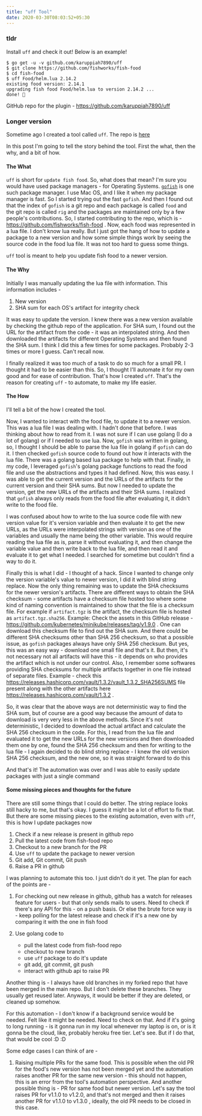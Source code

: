 ```yaml
---
title: "uff Tool"
date: 2020-03-30T08:03:52+05:30
---
```


### tldr

Install `uff` and check it out! Below is an example!

```
$ go get -u -v github.com/karuppiah7890/uff
$ git clone https://github.com/fishworks/fish-food
$ cd fish-food
$ uff Food/helm.lua 2.14.2
existing food version: 2.14.1
upgrading fish food Food/helm.lua to version 2.14.2 ...
done! 🐠
```

GitHub repo for the plugin - https://github.com/karuppiah7890/uff

### Longer version

Sometime ago I created a tool called `uff`. The repo is
[here](https://github.com/karuppiah7890/uff)

In this post I'm going to tell the story behind the tool. First the
what, then the why, and a bit of how.

#### The What

`uff` is short for `update fish food`. So, what does that mean? I'm sure you
would have used package managers - for Operating Systems.
[`gofish`](https://gofi.sh) is one such package manager. I use Mac OS, and I
like it when my package manager is fast. So I started trying out the fast
`gofish`. And then I found out that the index of `gofish` is a git repo and
each package is called `food` and the git repo is called `rig` and the
packages are maintained only by a few people's contributions. So, I started
contributing to the repo, which is - https://github.com/fishworks/fish-food .
Now, each food was represented in a lua file. I don't know lua really. But I
just got the hang of how to update a package to a new version and how some
simple things work by seeing the source code in the food lua file. It was not
too hard to guess some things. 

`uff` tool is meant to help you update fish food to a newer version.

#### The Why

Initially I was manually updating the lua file with information. This
information includes -
1. New version
2. SHA sum for each OS's artifact for integrity check

It was easy to update the version. I knew there was a new version available by
checking the github repo of the application. For SHA sum, I found out the URL
for the artifact from the code - it was an interpolated string. And then
downloaded the artifacts for different Operating Systems and then found the
SHA sum. I think I did this a few times for some packages. Probably 2-3 times
or more I guess. Can't recall now.

I finally realized it was too much of a task to do so much for a small PR. I
thought it had to be easier than this. So, I thought I'll automate it for my own
good and for ease of contribution. That's how I created `uff`. That's the
reason for creating `uff` - to automate, to make my life easier.

#### The How

I'll tell a bit of the how I created the tool.

Now, I wanted to interact with the food file, to update it to a newer version.
This was a lua file I was dealing with. I hadn't done that before. I was
thinking about how to read from it. I was not sure if I can use golang (I do a
lot of golang) or if I needed to use lua. Now, `gofish` was written in golang,
so, I thought I should be able to parse the lua file in golang if `gofish` can
do it. I then checked `gofish` source code to found out how it interacts with
the lua file. There was a golang based lua package to help with that. Finally,
in my code, I leveraged `gofish`'s golang package functions to read the food
file and use the abstractions and types it had defined. Now, this was easy.
I was able to get the current version and the URLs of the artifacts for
the current version and their SHA sums. But now I needed to update the version,
get the new URLs of the artifacts and their SHA sums. I realized that `gofish`
always only reads from the food file after evaluating it, it didn't write to
the food file. 

I was confused about how to write to the lua source code file with new version value
for it's version variable and then evaluate it to get the new URLs, as the URLs
were interpolated strings with version as one of the variables and usually the
name being the other variable. This would require reading the lua file as is,
parse it without evaluating it, and then change the variable value and then
write back to the lua file, and then read it and evaluate it to get what I
needed. I searched for sometime but couldn't find a way to do it.

Finally this is what I did - I thought of a hack. Since I wanted to change only
the version variable's value to newer version, I did it with blind string
replace. Now the only thing remaining was to update the SHA checksums for the newer
version's artifacts. There are different ways to obtain the SHA checksum - some
artifacts have a checksum file hosted too where some kind of naming convention
is maintained to show that the file is a checksum file. For example if
`artifact.tgz` is the artifact, the checksum file is hosted as 
`artifact.tgz.sha256`. Example: Check the assets in this GitHub
release - https://github.com/kubernetes/minikube/releases/tag/v1.9.0 .
One can download this checksum file to find out the SHA sum. And there could be
different SHA checksums other than SHA 256 checksum, so that a possible issue, as `gofish`
packages always have only SHA 256 checksum. But yes, this was an easy way - download
one small file and that's it. But then, it's not necessary not all artifacts
will have this - it depends on who provides the artifact which is not under our
control. Also, I remember some softwares providing SHA checksums for multiple
artifacts together in one file instead of separate files. Example - check this
https://releases.hashicorp.com/vault/1.3.2/vault_1.3.2_SHA256SUMS file present
along with the other artifacts here https://releases.hashicorp.com/vault/1.3.2 .

So, it was clear that the above ways are not deterministic way to find the SHA
sum, but of course are a good way because the amount of data to download is very
very less in the above methods. Since it's not deterministic, I decided to
download the actual artifact and calculate the SHA 256 checksum in the code. 
For this, I read from the lua file and evaluated it to get the new URLs for the
new versions and then downloaded them one by one, found the SHA 256 checksum and
then for writing to the lua file - I again decided to do blind string replace -
I knew the old version SHA 256 checksum, and the new one, so it was straight
forward to do this

And that's it! The automation was over and I was able to easily update packages
with just a single command

#### Some missing pieces and thoughts for the future

There are still some things that I could do better. The string replace looks
still hacky to me, but that's okay. I guess it might be a lot of effort to fix
that. But there are some missing pieces to the existing automation, even with
`uff`, this is how I update packages now

1. Check if a new release is present in github repo
2. Pull the latest code from fish-food repo
3. Checkout to a new branch for the PR
4. Use `uff` to update the package to newer version
5. Git add, Git commit, Git push
6. Raise a PR in github

I was planning to automate this too. I just didn't do it yet. The plan for each
of the points are -
1. For checking out new release in github, github has a watch for releases
feature for users - but that only sends mails to users. Need to check if there's
any API for this - on a push basis. Or else the brute force way is - keep
polling for the latest release and check if it's a new one by comparing it with
the one in fish food

2. Use golang code to
    - pull the latest code from fish-food repo
    - checkout to new branch
    - use `uff` package to do it's update
    - git add, git commit, git push
    - interact with github api to raise PR

Another thing is - I always have old branches in my forked repo that have been
merged in the main repo. But I don't delete these branches. They usually get
reused later. Anyways, it would be better if they are deleted, or cleaned up
somehow. 

For this automation - I don't know if a background service would be needed. Felt
like it might be needed. Need to check on that. And if it's going to long
running - is it gonna run in my local whenever my laptop is on, or is it gonna
be the cloud, like, probably heroku free tier. Let's see. But if I do that,
that would be cool :D :D

Some edge cases I can think of are -
1. Raising multiple PRs for the same food. This is possible when the old PR for
the food's new version has not been merged yet and the automation raises another
PR for the same new version - this should not happen, this is an error from the
tool's automation perspective. And another possible thing is - PR for same food
but newer version. Let's say the tool raises PR for v1.1.0 to v1.2.0, and that's
not merged and then it raises another PR for v1.1.0 to v1.3.0 , ideally, the
old PR needs to be closed in this case.
